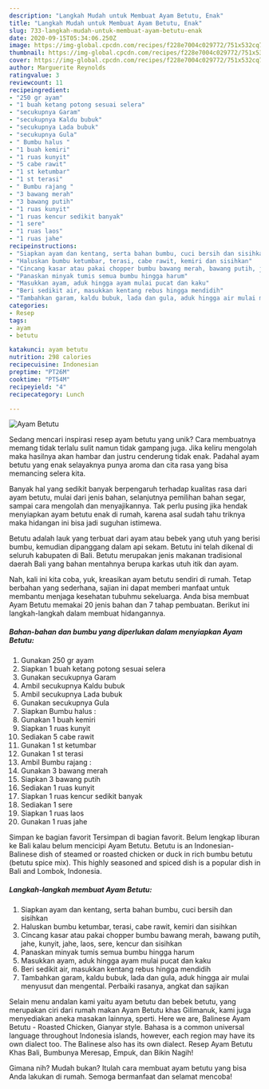 ```yaml
---
description: "Langkah Mudah untuk Membuat Ayam Betutu, Enak"
title: "Langkah Mudah untuk Membuat Ayam Betutu, Enak"
slug: 733-langkah-mudah-untuk-membuat-ayam-betutu-enak
date: 2020-09-15T05:34:06.250Z
image: https://img-global.cpcdn.com/recipes/f228e7004c029772/751x532cq70/ayam-betutu-foto-resep-utama.jpg
thumbnail: https://img-global.cpcdn.com/recipes/f228e7004c029772/751x532cq70/ayam-betutu-foto-resep-utama.jpg
cover: https://img-global.cpcdn.com/recipes/f228e7004c029772/751x532cq70/ayam-betutu-foto-resep-utama.jpg
author: Marguerite Reynolds
ratingvalue: 3
reviewcount: 11
recipeingredient:
- "250 gr ayam"
- "1 buah ketang potong sesuai selera"
- "secukupnya Garam"
- "secukupnya Kaldu bubuk"
- "secukupnya Lada bubuk"
- "secukupnya Gula"
- " Bumbu halus "
- "1 buah kemiri"
- "1 ruas kunyit"
- "5 cabe rawit"
- "1 st ketumbar"
- "1 st terasi"
- " Bumbu rajang "
- "3 bawang merah"
- "3 bawang putih"
- "1 ruas kunyit"
- "1 ruas kencur sedikit banyak"
- "1 sere"
- "1 ruas laos"
- "1 ruas jahe"
recipeinstructions:
- "Siapkan ayam dan kentang, serta bahan bumbu, cuci bersih dan sisihkan"
- "Haluskan bumbu ketumbar, terasi, cabe rawit, kemiri dan sisihkan"
- "Cincang kasar atau pakai chopper bumbu bawang merah, bawang putih, jahe, kunyit, jahe, laos, sere, kencur dan sisihkan"
- "Panaskan minyak tumis semua bumbu hingga harum"
- "Masukkan ayam, aduk hingga ayam mulai pucat dan kaku"
- "Beri sedikit air, masukkan kentang rebus hingga mendidih"
- "Tambahkan garam, kaldu bubuk, lada dan gula, aduk hingga air mulai menyusut dan mengental. Perbaiki rasanya, angkat dan sajikan"
categories:
- Resep
tags:
- ayam
- betutu

katakunci: ayam betutu 
nutrition: 298 calories
recipecuisine: Indonesian
preptime: "PT26M"
cooktime: "PT54M"
recipeyield: "4"
recipecategory: Lunch

---
```



![Ayam Betutu](https://img-global.cpcdn.com/recipes/f228e7004c029772/751x532cq70/ayam-betutu-foto-resep-utama.jpg)

Sedang mencari inspirasi resep ayam betutu yang unik? Cara membuatnya memang tidak terlalu sulit namun tidak gampang juga. Jika keliru mengolah maka hasilnya akan hambar dan justru cenderung tidak enak. Padahal ayam betutu yang enak selayaknya punya aroma dan cita rasa yang bisa memancing selera kita.

Banyak hal yang sedikit banyak berpengaruh terhadap kualitas rasa dari ayam betutu, mulai dari jenis bahan, selanjutnya pemilihan bahan segar, sampai cara mengolah dan menyajikannya. Tak perlu pusing jika hendak menyiapkan ayam betutu enak di rumah, karena asal sudah tahu triknya maka hidangan ini bisa jadi suguhan istimewa.

Betutu adalah lauk yang terbuat dari ayam atau bebek yang utuh yang berisi bumbu, kemudian dipanggang dalam api sekam. Betutu ini telah dikenal di seluruh kabupaten di Bali. Betutu merupakan jenis makanan tradisional daerah Bali yang bahan mentahnya berupa karkas utuh itik dan ayam.


Nah, kali ini kita coba, yuk, kreasikan ayam betutu sendiri di rumah. Tetap berbahan yang sederhana, sajian ini dapat memberi manfaat untuk membantu menjaga kesehatan tubuhmu sekeluarga. Anda bisa membuat Ayam Betutu memakai 20 jenis bahan dan 7 tahap pembuatan. Berikut ini langkah-langkah dalam membuat hidangannya.

<!--inarticleads1-->

##### Bahan-bahan dan bumbu yang diperlukan dalam menyiapkan Ayam Betutu:

1. Gunakan 250 gr ayam
1. Siapkan 1 buah ketang potong sesuai selera
1. Gunakan secukupnya Garam
1. Ambil secukupnya Kaldu bubuk
1. Ambil secukupnya Lada bubuk
1. Gunakan secukupnya Gula
1. Siapkan  Bumbu halus :
1. Gunakan 1 buah kemiri
1. Siapkan 1 ruas kunyit
1. Sediakan 5 cabe rawit
1. Gunakan 1 st ketumbar
1. Gunakan 1 st terasi
1. Ambil  Bumbu rajang :
1. Gunakan 3 bawang merah
1. Siapkan 3 bawang putih
1. Sediakan 1 ruas kunyit
1. Siapkan 1 ruas kencur sedikit banyak
1. Sediakan 1 sere
1. Siapkan 1 ruas laos
1. Gunakan 1 ruas jahe


Simpan ke bagian favorit Tersimpan di bagian favorit. Belum lengkap liburan ke Bali kalau belum mencicipi Ayam Betutu. Betutu is an Indonesian-Balinese dish of steamed or roasted chicken or duck in rich bumbu betutu (betutu spice mix). This highly seasoned and spiced dish is a popular dish in Bali and Lombok, Indonesia. 

<!--inarticleads2-->

##### Langkah-langkah membuat Ayam Betutu:

1. Siapkan ayam dan kentang, serta bahan bumbu, cuci bersih dan sisihkan
1. Haluskan bumbu ketumbar, terasi, cabe rawit, kemiri dan sisihkan
1. Cincang kasar atau pakai chopper bumbu bawang merah, bawang putih, jahe, kunyit, jahe, laos, sere, kencur dan sisihkan
1. Panaskan minyak tumis semua bumbu hingga harum
1. Masukkan ayam, aduk hingga ayam mulai pucat dan kaku
1. Beri sedikit air, masukkan kentang rebus hingga mendidih
1. Tambahkan garam, kaldu bubuk, lada dan gula, aduk hingga air mulai menyusut dan mengental. Perbaiki rasanya, angkat dan sajikan


Selain menu andalan kami yaitu ayam betutu dan bebek betutu, yang merupakan ciri dari rumah makan Ayam Betutu khas Gilimanuk, kami juga menyediakan aneka masakan lainnya, sperti. Here we are, Balinese Ayam Betutu - Roasted Chicken, Gianyar style. Bahasa is a common universal language throughout Indonesia islands, however, each region may have its own dialect too. The Balinese also has its own dialect. Resep Ayam Betutu Khas Bali, Bumbunya Meresap, Empuk, dan Bikin Nagih! 

Gimana nih? Mudah bukan? Itulah cara membuat ayam betutu yang bisa Anda lakukan di rumah. Semoga bermanfaat dan selamat mencoba!
